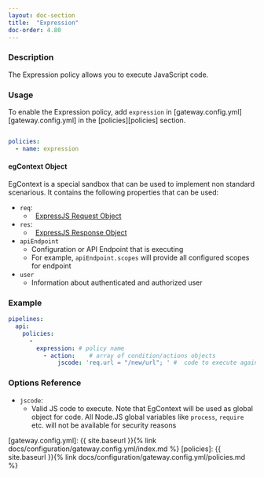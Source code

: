 ```yaml
---
layout: doc-section
title:  "Expression"
doc-order: 4.80
---
```


### Description

The Expression policy allows you to execute JavaScript code.

### Usage

To enable the Expression policy, add `expression` in [gateway.config.yml][gateway.config.yml] in the [policies][policies] section.

```yaml

policies:
  - name: expression

```

#### egContext Object
EgContext is a special sandbox that can be used to implement non standard scenarious.
It contains the following properties that can be used:

* `req`:  
  -  &nbsp; [ExpressJS Request Object](https://expressjs.com/en/4x/api.html#req)
* `res`:  
  -  &nbsp; [ExpressJS Response Object](https://expressjs.com/en/4x/api.html#res)
* `apiEndpoint`
  - Configuration or API Endpoint that is executing 
  - For example, `apiEndpoint.scopes` will provide all configured scopes for endpoint 
* `user`
  - Information about authenticated and authorized user

### Example

```yml
pipelines:
  api:
    policies:
      -
        expression: # policy name
          - action:    # array of condition/actions objects
              jscode: 'req.url = "/new/url"; ' #  code to execute against EG Context
```

### Options Reference
* `jscode`:
  - Valid JS code to execute. Note that EgContext will be used as global object for code. All Node.JS global variables like `process`, `require` etc. will not be available for security reasons

[gateway.config.yml]: {{ site.baseurl }}{% link docs/configuration/gateway.config.yml/index.md %}
[policies]: {{ site.baseurl }}{% link docs/configuration/gateway.config.yml/policies.md %}
